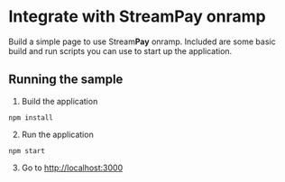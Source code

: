 # Integrate with StreamPay onramp

Build a simple page to use Stream**Pay** onramp. Included are some basic
build and run scripts you can use to start up the application.

## Running the sample

1. Build the application

~~~
npm install
~~~

2. Run the application

~~~
npm start
~~~

3. Go to [http://localhost:3000](http://localhost:3000)